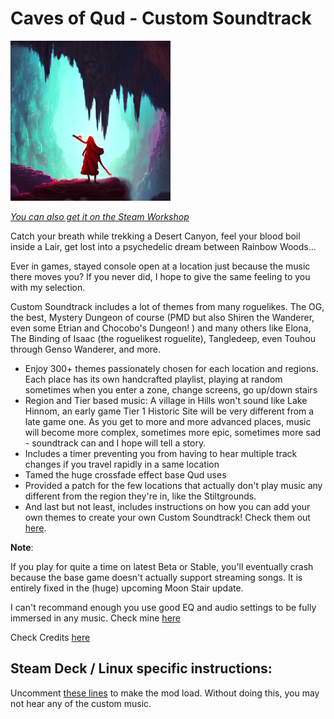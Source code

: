 ﻿# Caves of Qud - Custom Soundtrack
![Caves of Qud's Custom Soundtrack banner](./banner.png)

[*You can also get it on the Steam Workshop*](https://steamcommunity.com/sharedfiles/filedetails/?id=2882820353)

Catch your breath while trekking a Desert Canyon, feel your blood boil inside a Lair, get lost into a psychedelic dream between Rainbow Woods…

Ever in games, stayed console open at a location just because the music there moves you? If you never did, I hope to give the same feeling to you with my selection.

Custom Soundtrack includes a lot of themes from many roguelikes. The OG, the best, Mystery Dungeon of course (PMD but also Shiren the Wanderer, even some Etrian and Chocobo's Dungeon! ) and many others like Elona, The Binding of Isaac (the roguelikest roguelite), Tangledeep, even Touhou through Genso Wanderer, and more.

- Enjoy 300+ themes passionately chosen for each location and regions. Each place has its own handcrafted playlist, playing at random sometimes when you enter a zone, change screens, go up/down stairs
- Region and Tier based music: A village in Hills won't sound like Lake Hinnom, an early game Tier 1 Historic Site will be very different from a late game one. As you get to more and more advanced places, music will become more complex, sometimes more epic, sometimes more sad - soundtrack can and I hope will tell a story.
- Includes a timer preventing you from having to hear multiple track changes if you travel rapidly in a same location
- Tamed the huge crossfade effect base Qud uses
- Provided a patch for the few locations that actually don't play music any different from the region they're in, like the Stiltgrounds.
- And last but not least, includes instructions on how you can add your own themes to create your own Custom Soundtrack! Check them out [here](AddYourOwn.md).

**Note**:

If you play for quite a time on latest Beta or Stable, you'll eventually crash because the base game doesn't actually support streaming songs. It is entirely fixed in the (huge) upcoming Moon Stair update.

I can't recommand enough you use good EQ and audio settings to be fully
immersed in any music. Check mine
[here](AddYourOwn.md#optional-using-audio-enhancement-software)

Check Credits [here](Credits.md)

## Steam Deck / Linux specific instructions:
Uncomment [these lines](https://github.com/JupiLogy/Caves_of_Qud_Custom_Soundtrack/blob/b7bbf48886a5c308942dee28167b670a0207a05b/TrackManager.cs#L1319) to make the mod load. Without doing this, you may not hear any of the custom music.
